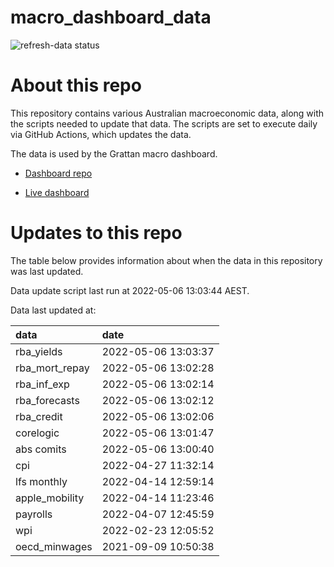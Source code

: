 
<!-- README.md is generated from README.Rmd. Please edit that file -->

# macro\_dashboard\_data

<!-- badges: start -->

![refresh-data
status](https://github.com/grattan/macro_dashboard_data/workflows/refresh-data/badge.svg)

<!-- badges: end -->

# About this repo

This repository contains various Australian macroeconomic data, along
with the scripts needed to update that data. The scripts are set to
execute daily via GitHub Actions, which updates the data.

The data is used by the Grattan macro dashboard.

  - [Dashboard repo](https://github.com/grattan/macrodashboard)

  - [Live dashboard](https://mattcowgill.shinyapps.io/macrodashboard/)

# Updates to this repo

The table below provides information about when the data in this
repository was last updated.

Data update script last run at 2022-05-06 13:03:44 AEST.

Data last updated at:

| data             | date                |
| :--------------- | :------------------ |
| rba\_yields      | 2022-05-06 13:03:37 |
| rba\_mort\_repay | 2022-05-06 13:02:28 |
| rba\_inf\_exp    | 2022-05-06 13:02:14 |
| rba\_forecasts   | 2022-05-06 13:02:12 |
| rba\_credit      | 2022-05-06 13:02:06 |
| corelogic        | 2022-05-06 13:01:47 |
| abs comits       | 2022-05-06 13:00:40 |
| cpi              | 2022-04-27 11:32:14 |
| lfs monthly      | 2022-04-14 12:59:14 |
| apple\_mobility  | 2022-04-14 11:23:46 |
| payrolls         | 2022-04-07 12:45:59 |
| wpi              | 2022-02-23 12:05:52 |
| oecd\_minwages   | 2021-09-09 10:50:38 |
